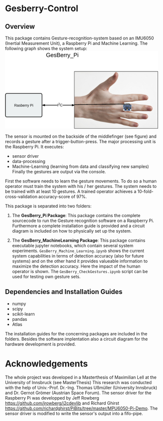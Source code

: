 # Gesberry-Control

## Overview


This package contains Gesture-recognition-system based on an IMU6050 (Inertial Measurement Unit), a Raspberry Pi and Machine Learning. The following graph shows the system setup:
<img src="img/GesBerry_Pi.png">

The sensor is mounted on the backside of the middlefinger (see figure) and records a gesture after a trigger-button-press. The major processing unit is the Raspberry Pi. It executes:
- sensor driver
- data-processing
- Machine-Learning (learning from data and classifying new samples)
Finally the gestures are output via the console.

First the software needs to learn the gesture movements. To do so a human operator must train the system with his / her gestures. The system needs to be trained with at least 10 gestures. A trained operator achieves a 10-fold-cross-validation accuracy-score of 97%.

This package is separated into two folders: 
1. The __GesBerry_Pi Package__: This package contains the complete sourcecode to run the Gesture recognition software on a Raspberry Pi. Furthermore a complete installation guide is provided and a circuit diagram is included on how to physically set up the system.

2. The __GesBerry_MachineLearning Package__: This package contains executable jupyter notebooks, which contain several system experiments. `GesBerry_Machine_Learning.ipynb` shows the current system capabilities in terms of detection accuracy (also for future systems) and on the other hand it provides valueable information to maximize the detection accuracy. Here the impact of the human operator is shown. The `GesBerry_CheckGestures.ipynb` script can be used for testing own gesture sets.


## Dependencies and Installation Guides

* numpy
* scipy
* scikit-learn
* pandas
* Atlas

The installation guides for the concerning packages are included in the folders. Besides the software implentation also a circuit diagram for the hardware development is provided.

Acknowledgements
==========
The whole project was developed in a Masterthesis of Maximilian Lell at the University of Innsbruck (see MasterThesis)
This research was conducted with the help of Univ.-Prof. Dr.-Ing. Thomas Ußmüller (University Innsbruck) and Dr. Gernot Grömer (Austrian Space Forum). 
The sensor driver for the Raspberry Pi was developped by Jeff Rowberg https://github.com/jrowberg/i2cdevlib and Richard Ghirst https://github.com/richardghirst/PiBits/tree/master/MPU6050-Pi-Demo. The sensor driver is modified to write the sensor's output into a fifo-pipe.